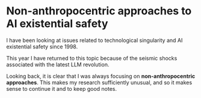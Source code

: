 # Non-anthropocentric approaches to AI existential safety

I have been looking at issues related to technological singularity and AI existential safety since 1998.

This year I have returned to this topic because of the seismic shocks associated with the latest LLM revolution.

Looking back, it is clear that I was always focusing on **non-anthropocentric approaches**. This makes my research
sufficiently unusual, and so it makes sense to continue it and to keep good notes.



